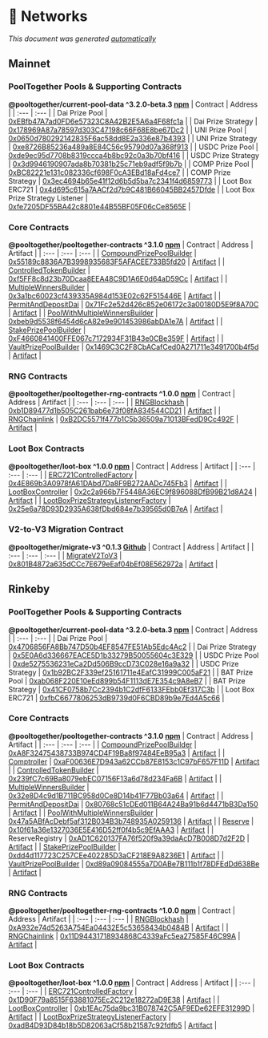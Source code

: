 # 📡 Networks

*This document was generated [automatically](https://github.com/pooltogether/generate-networks-doc)*

## Mainnet

### PoolTogether Pools & Supporting Contracts
**@pooltogether/current-pool-data ^3.2.0-beta.3 [npm](https://www.npmjs.com/package/@pooltogether/current-pool-data)**
| Contract | Address |
| :--- | :--- |
| Dai Prize Pool | [0xEBfb47A7ad0FD6e57323C8A42B2E5A6a4F68fc1a](https://etherscan.io/address/0xEBfb47A7ad0FD6e57323C8A42B2E5A6a4F68fc1a) |
| Dai Prize Strategy | [0x178969A87a78597d303C47198c66F68E8be67Dc2](https://etherscan.io/address/0x178969A87a78597d303C47198c66F68E8be67Dc2) |
| UNI Prize Pool | [0x0650d780292142835F6ac58dd8E2a336e87b4393](https://etherscan.io/address/0x0650d780292142835F6ac58dd8E2a336e87b4393) |
| UNI Prize Strategy | [0xe8726B85236a489a8E84C56c95790d07a368f913](https://etherscan.io/address/0xe8726B85236a489a8E84C56c95790d07a368f913) |
| USDC Prize Pool | [0xde9ec95d7708b8319ccca4b8bc92c0a3b70bf416](https://etherscan.io/address/0xde9ec95d7708b8319ccca4b8bc92c0a3b70bf416) |
| USDC Prize Strategy | [0x3d9946190907ada8b70381b25c71eb9adf5f9b7b](https://etherscan.io/address/0x3d9946190907ada8b70381b25c71eb9adf5f9b7b) |
| COMP Prize Pool | [0xBC82221e131c082336cf698F0cA3EBd18aFd4ce7](https://etherscan.io/address/0xBC82221e131c082336cf698F0cA3EBd18aFd4ce7) |
| COMP Prize Strategy | [0x3ec4694b65e41f12d6b5d5ba7c2341f4d6859773](https://etherscan.io/address/0x3ec4694b65e41f12d6b5d5ba7c2341f4d6859773) |
| Loot Box ERC721 | [0x4d695c615a7AACf2d7b9C481B66045BB2457Dfde](https://etherscan.io/address/0x4d695c615a7AACf2d7b9C481B66045BB2457Dfde) |
| Loot Box Prize Strategy Listener | [0xfe7205DF55BA42c8801e44B55BF05F06cCe8565E](https://etherscan.io/address/0xfe7205DF55BA42c8801e44B55BF05F06cCe8565E) |

### Core Contracts
**@pooltogether/pooltogether-contracts ^3.1.0 [npm](https://www.npmjs.com/package/@pooltogether/pooltogether-contracts)**
| Contract | Address | Artifact |
| :--- | :--- | :--- |
| [CompoundPrizePoolBuilder](https://github.com/pooltogether/pooltogether-pool-contracts/tree/version-3/contracts/builders/CompoundPrizePoolBuilder.sol) | [0x55189c8836A7B3998935683F5AFACEE733B5fd20](https://etherscan.io/address/0x55189c8836A7B3998935683F5AFACEE733B5fd20) | [Artifact](https://github.com/pooltogether/pooltogether-pool-contracts/tree/version-3/deployments/mainnet/CompoundPrizePoolBuilder.json) |
| [ControlledTokenBuilder](https://github.com/pooltogether/pooltogether-pool-contracts/tree/version-3/contracts/builders/ControlledTokenBuilder.sol) | [0xf5FF8c8d23b70Dcaa8EEA48C9D1A6E0d64aD59Cc](https://etherscan.io/address/0xf5FF8c8d23b70Dcaa8EEA48C9D1A6E0d64aD59Cc) | [Artifact](https://github.com/pooltogether/pooltogether-pool-contracts/tree/version-3/deployments/mainnet/ControlledTokenBuilder.json) |
| [MultipleWinnersBuilder](https://github.com/pooltogether/pooltogether-pool-contracts/tree/version-3/contracts/builders/MultipleWinnersBuilder.sol) | [0x3a1bc60023cf439335A984d153E02c62F515446E](https://etherscan.io/address/0x3a1bc60023cf439335A984d153E02c62F515446E) | [Artifact](https://github.com/pooltogether/pooltogether-pool-contracts/tree/version-3/deployments/mainnet/MultipleWinnersBuilder.json) |
| [PermitAndDepositDai](https://github.com/pooltogether/pooltogether-pool-contracts/tree/version-3/contracts/permit/PermitAndDepositDai.sol) | [0x71Fc2e52d426c852e06172c3a00180D5E9f8A70C](https://etherscan.io/address/0x71Fc2e52d426c852e06172c3a00180D5E9f8A70C) | [Artifact](https://github.com/pooltogether/pooltogether-pool-contracts/tree/version-3/deployments/mainnet/PermitAndDepositDai.json) |
| [PoolWithMultipleWinnersBuilder](https://github.com/pooltogether/pooltogether-pool-contracts/tree/version-3/contracts/builders/PoolWithMultipleWinnersBuilder.sol) | [0xbeb9d5538f6454d6cA82e9e901453986abDA1e7A](https://etherscan.io/address/0xbeb9d5538f6454d6cA82e9e901453986abDA1e7A) | [Artifact](https://github.com/pooltogether/pooltogether-pool-contracts/tree/version-3/deployments/mainnet/PoolWithMultipleWinnersBuilder.json) |
| [StakePrizePoolBuilder](https://github.com/pooltogether/pooltogether-pool-contracts/tree/version-3/contracts/builders/StakePrizePoolBuilder.sol) | [0xF4660841400FFE067c7172934F31B43e0CBe359F](https://etherscan.io/address/0xF4660841400FFE067c7172934F31B43e0CBe359F) | [Artifact](https://github.com/pooltogether/pooltogether-pool-contracts/tree/version-3/deployments/mainnet/StakePrizePoolBuilder.json) |
| [VaultPrizePoolBuilder](https://github.com/pooltogether/pooltogether-pool-contracts/tree/version-3/contracts/builders/VaultPrizePoolBuilder.sol) | [0x1469C3C2F8CbACafCed0A271711e3491700b4f5d](https://etherscan.io/address/0x1469C3C2F8CbACafCed0A271711e3491700b4f5d) | [Artifact](https://github.com/pooltogether/pooltogether-pool-contracts/tree/version-3/deployments/mainnet/VaultPrizePoolBuilder.json) |

### RNG Contracts
**@pooltogether/pooltogether-rng-contracts ^1.0.0 [npm](https://www.npmjs.com/package/@pooltogether/pooltogether-rng-contracts)**
| Contract | Address | Artifact |
| :--- | :--- | :--- |
| [RNGBlockhash](https://github.com/pooltogether/pooltogether-rng-contracts/tree/master/contracts/RNGBlockhash.sol) | [0xb1D89477d1b505C261bab6e73f08fA834544CD21](https://etherscan.io/address/0xb1D89477d1b505C261bab6e73f08fA834544CD21) | [Artifact](https://github.com/pooltogether/pooltogether-rng-contracts/tree/master/deployments/mainnet/RNGBlockhash.json) |
| [RNGChainlink](https://github.com/pooltogether/pooltogether-rng-contracts/tree/master/contracts/RNGChainlink.sol) | [0xB2DC5571f477b1C5b36509a71013BFedD9Cc492F](https://etherscan.io/address/0xB2DC5571f477b1C5b36509a71013BFedD9Cc492F) | [Artifact](https://github.com/pooltogether/pooltogether-rng-contracts/tree/master/deployments/mainnet/RNGChainlink.json) |

### Loot Box Contracts
**@pooltogether/loot-box ^1.0.0 [npm](https://www.npmjs.com/package/@pooltogether/loot-box)**
| Contract | Address | Artifact |
| :--- | :--- | :--- |
| [ERC721ControlledFactory](https://github.com/pooltogether/loot-box/tree/main/contracts/ERC721ControlledFactory.sol) | [0x4E869b3A0978fA61DAbd7Da8F9B272AADc745Fb3](https://etherscan.io/address/0x4E869b3A0978fA61DAbd7Da8F9B272AADc745Fb3) | [Artifact](https://github.com/pooltogether/loot-box/tree/main/deployments/mainnet/ERC721ControlledFactory.json) |
| [LootBoxController](https://github.com/pooltogether/loot-box/tree/main/contracts/LootBoxController.sol) | [0x2c2a966b7F5448A36EC9f896088DfB99B21d8A24](https://etherscan.io/address/0x2c2a966b7F5448A36EC9f896088DfB99B21d8A24) | [Artifact](https://github.com/pooltogether/loot-box/tree/main/deployments/mainnet/LootBoxController.json) |
| [LootBoxPrizeStrategyListenerFactory](https://github.com/pooltogether/loot-box/tree/main/contracts/LootBoxPrizeStrategyListenerFactory.sol) | [0x25e6a78D93D2935A638fDbd684e7b39565d0B7eA](https://etherscan.io/address/0x25e6a78D93D2935A638fDbd684e7b39565d0B7eA) | [Artifact](https://github.com/pooltogether/loot-box/tree/main/deployments/mainnet/LootBoxPrizeStrategyListenerFactory.json) |

### V2-to-V3 Migration Contract
**@pooltogether/migrate-v3 ^0.1.3 [Github](https://github.com/pooltogether/pooltogether-migrate-v3)**
| Contract | Address | Artifact |
| :--- | :--- | :--- |
| [MigrateV2ToV3](https://github.com/pooltogether/pooltogether-migrate-v3/tree/master/contracts/MigrateV2ToV3.sol) | [0x801B4872a635dCCc7E679eEaf04bEf08E562972a](https://etherscan.io/address/0x801B4872a635dCCc7E679eEaf04bEf08E562972a) | [Artifact](https://github.com/pooltogether/pooltogether-migrate-v3/tree/master/deployments/mainnet/MigrateV2ToV3.json) |


## Rinkeby

### PoolTogether Pools & Supporting Contracts
**@pooltogether/current-pool-data ^3.2.0-beta.3 [npm](https://www.npmjs.com/package/@pooltogether/current-pool-data)**
| Contract | Address |
| :--- | :--- |
| Dai Prize Pool | [0x4706856FA8Bb747D50b4EF8547FE51Ab5Edc4Ac2](https://rinkeby.etherscan.io/address/0x4706856FA8Bb747D50b4EF8547FE51Ab5Edc4Ac2) |
| Dai Prize Strategy | [0x5E0A6d336667EACE5D1b33279B50055604c3E329](https://rinkeby.etherscan.io/address/0x5E0A6d336667EACE5D1b33279B50055604c3E329) |
| USDC Prize Pool | [0xde5275536231eCa2Dd506B9ccD73C028e16a9a32](https://rinkeby.etherscan.io/address/0xde5275536231eCa2Dd506B9ccD73C028e16a9a32) |
| USDC Prize Strategy | [0x1b92BC2F339ef25161711e4EafC31999C005aF21](https://rinkeby.etherscan.io/address/0x1b92BC2F339ef25161711e4EafC31999C005aF21) |
| BAT Prize Pool | [0xab068F220E10eEd899b54F1113dE7E354c9A8eB7](https://rinkeby.etherscan.io/address/0xab068F220E10eEd899b54F1113dE7E354c9A8eB7) |
| BAT Prize Strategy | [0x41CF0758b7Cc2394b1C2dfF6133FEbb0Ef317C3b](https://rinkeby.etherscan.io/address/0x41CF0758b7Cc2394b1C2dfF6133FEbb0Ef317C3b) |
| Loot Box ERC721 | [0xfbC6677806253dB9739d0F6CBD89b9e7Ed4A5c66](https://rinkeby.etherscan.io/address/0xfbC6677806253dB9739d0F6CBD89b9e7Ed4A5c66) |

### Core Contracts
**@pooltogether/pooltogether-contracts ^3.1.0 [npm](https://www.npmjs.com/package/@pooltogether/pooltogether-contracts)**
| Contract | Address | Artifact |
| :--- | :--- | :--- |
| [CompoundPrizePoolBuilder](https://github.com/pooltogether/pooltogether-pool-contracts/tree/version-3/contracts/builders/CompoundPrizePoolBuilder.sol) | [0xA8F32475438733B974CD4F19Ba8f97484EeB95a3](https://rinkeby.etherscan.io/address/0xA8F32475438733B974CD4F19Ba8f97484EeB95a3) | [Artifact](https://github.com/pooltogether/pooltogether-pool-contracts/tree/version-3/deployments/rinkeby/CompoundPrizePoolBuilder.json) |
| [Comptroller](https://github.com/pooltogether/pooltogether-pool-contracts/tree/version-3/contracts/comptroller/Comptroller.sol) | [0xaF00636E7D943a62CCb87E8153c1C97bF657F11D](https://rinkeby.etherscan.io/address/0xaF00636E7D943a62CCb87E8153c1C97bF657F11D) | [Artifact](https://github.com/pooltogether/pooltogether-pool-contracts/tree/version-3/deployments/rinkeby/Comptroller.json) |
| [ControlledTokenBuilder](https://github.com/pooltogether/pooltogether-pool-contracts/tree/version-3/contracts/builders/ControlledTokenBuilder.sol) | [0x239fC7c69Ba8079ebEC07156F13a6d78d234Fa6B](https://rinkeby.etherscan.io/address/0x239fC7c69Ba8079ebEC07156F13a6d78d234Fa6B) | [Artifact](https://github.com/pooltogether/pooltogether-pool-contracts/tree/version-3/deployments/rinkeby/ControlledTokenBuilder.json) |
| [MultipleWinnersBuilder](https://github.com/pooltogether/pooltogether-pool-contracts/tree/version-3/contracts/builders/MultipleWinnersBuilder.sol) | [0x32e8D4c9d1B711BC958d0Ce8D14b41F77Bb03a64](https://rinkeby.etherscan.io/address/0x32e8D4c9d1B711BC958d0Ce8D14b41F77Bb03a64) | [Artifact](https://github.com/pooltogether/pooltogether-pool-contracts/tree/version-3/deployments/rinkeby/MultipleWinnersBuilder.json) |
| [PermitAndDepositDai](https://github.com/pooltogether/pooltogether-pool-contracts/tree/version-3/contracts/permit/PermitAndDepositDai.sol) | [0x80768c51cDEd011B64A24Ba91b6d4471bB3Da150](https://rinkeby.etherscan.io/address/0x80768c51cDEd011B64A24Ba91b6d4471bB3Da150) | [Artifact](https://github.com/pooltogether/pooltogether-pool-contracts/tree/version-3/deployments/rinkeby/PermitAndDepositDai.json) |
| [PoolWithMultipleWinnersBuilder](https://github.com/pooltogether/pooltogether-pool-contracts/tree/version-3/contracts/builders/PoolWithMultipleWinnersBuilder.sol) | [0x47a5ABfAcDebf5af312B034B3b748935A0259136](https://rinkeby.etherscan.io/address/0x47a5ABfAcDebf5af312B034B3b748935A0259136) | [Artifact](https://github.com/pooltogether/pooltogether-pool-contracts/tree/version-3/deployments/rinkeby/PoolWithMultipleWinnersBuilder.json) |
| [Reserve](https://github.com/pooltogether/pooltogether-pool-contracts/tree/version-3/contracts/reserve/Reserve.sol) | [0x10f61a36e1327036E5E416D52ff0f4b5c9EfAAA3](https://rinkeby.etherscan.io/address/0x10f61a36e1327036E5E416D52ff0f4b5c9EfAAA3) | [Artifact](https://github.com/pooltogether/pooltogether-pool-contracts/tree/version-3/deployments/rinkeby/Reserve.json) |
| ReserveRegistry | [0xAD1C620137FA76f520f9a39daAcD7B008D7d2F2D](https://rinkeby.etherscan.io/address/0xAD1C620137FA76f520f9a39daAcD7B008D7d2F2D) | [Artifact](https://github.com/pooltogether/pooltogether-pool-contracts/tree/version-3/deployments/rinkeby/ReserveRegistry.json) |
| [StakePrizePoolBuilder](https://github.com/pooltogether/pooltogether-pool-contracts/tree/version-3/contracts/builders/StakePrizePoolBuilder.sol) | [0xdd4d117723C257CEe402285D3aCF218E9A8236E1](https://rinkeby.etherscan.io/address/0xdd4d117723C257CEe402285D3aCF218E9A8236E1) | [Artifact](https://github.com/pooltogether/pooltogether-pool-contracts/tree/version-3/deployments/rinkeby/StakePrizePoolBuilder.json) |
| [VaultPrizePoolBuilder](https://github.com/pooltogether/pooltogether-pool-contracts/tree/version-3/contracts/builders/VaultPrizePoolBuilder.sol) | [0xd89a09084555a7D0ABe7B111b1f78DFEdDd638Be](https://rinkeby.etherscan.io/address/0xd89a09084555a7D0ABe7B111b1f78DFEdDd638Be) | [Artifact](https://github.com/pooltogether/pooltogether-pool-contracts/tree/version-3/deployments/rinkeby/VaultPrizePoolBuilder.json) |

### RNG Contracts
**@pooltogether/pooltogether-rng-contracts ^1.0.0 [npm](https://www.npmjs.com/package/@pooltogether/pooltogether-rng-contracts)**
| Contract | Address | Artifact |
| :--- | :--- | :--- |
| [RNGBlockhash](https://github.com/pooltogether/pooltogether-rng-contracts/tree/master/contracts/RNGBlockhash.sol) | [0xA932e74d5263A754Ea04432E5c53658434b0484B](https://rinkeby.etherscan.io/address/0xA932e74d5263A754Ea04432E5c53658434b0484B) | [Artifact](https://github.com/pooltogether/pooltogether-rng-contracts/tree/master/deployments/rinkeby/RNGBlockhash.json) |
| [RNGChainlink](https://github.com/pooltogether/pooltogether-rng-contracts/tree/master/contracts/RNGChainlink.sol) | [0x11D94431718934868C4339aFc5ea27585F46C99A](https://rinkeby.etherscan.io/address/0x11D94431718934868C4339aFc5ea27585F46C99A) | [Artifact](https://github.com/pooltogether/pooltogether-rng-contracts/tree/master/deployments/rinkeby/RNGChainlink.json) |

### Loot Box Contracts
**@pooltogether/loot-box ^1.0.0 [npm](https://www.npmjs.com/package/@pooltogether/loot-box)**
| Contract | Address | Artifact |
| :--- | :--- | :--- |
| [ERC721ControlledFactory](https://github.com/pooltogether/loot-box/tree/main/contracts/ERC721ControlledFactory.sol) | [0x1D90F79a8515F63881075Ec2C212e18272aD9E38](https://rinkeby.etherscan.io/address/0x1D90F79a8515F63881075Ec2C212e18272aD9E38) | [Artifact](https://github.com/pooltogether/loot-box/tree/main/deployments/rinkeby/ERC721ControlledFactory.json) |
| [LootBoxController](https://github.com/pooltogether/loot-box/tree/main/contracts/LootBoxController.sol) | [0xb1EAc75da9bc31B078742C5AF9EDe62EFE31299D](https://rinkeby.etherscan.io/address/0xb1EAc75da9bc31B078742C5AF9EDe62EFE31299D) | [Artifact](https://github.com/pooltogether/loot-box/tree/main/deployments/rinkeby/LootBoxController.json) |
| [LootBoxPrizeStrategyListenerFactory](https://github.com/pooltogether/loot-box/tree/main/contracts/LootBoxPrizeStrategyListenerFactory.sol) | [0xadB4D93D84b18b5D82063aCf58b21587c92fdfb5](https://rinkeby.etherscan.io/address/0xadB4D93D84b18b5D82063aCf58b21587c92fdfb5) | [Artifact](https://github.com/pooltogether/loot-box/tree/main/deployments/rinkeby/LootBoxPrizeStrategyListenerFactory.json) |



